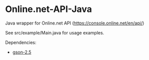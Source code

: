 # Online.net-API-Java
Java wrapper for Online.net API (https://console.online.net/en/api/)

See src/example/Main.java for usage examples.

Dependencies:
- [gson-2.5](https://code.google.com/p/google-gson/downloads/list)
